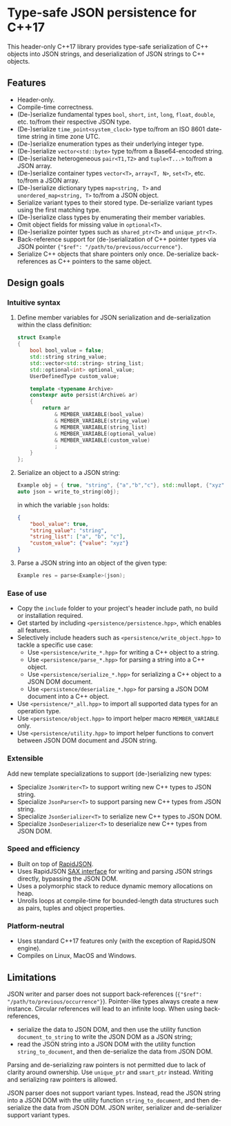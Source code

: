 # Type-safe JSON persistence for C++17

This header-only C++17 library provides type-safe serialization of C++ objects into JSON strings, and deserialization of JSON strings to C++ objects.

## Features

* Header-only.
* Compile-time correctness.
* (De-)serialize fundamental types `bool`, `short`, `int`, `long`, `float`, `double`, etc. to/from their respective JSON type.
* (De-)serialize `time_point<system_clock>` type to/from an ISO 8601 date-time string in time zone UTC.
* (De-)serialize enumeration types as their underlying integer type.
* (De-)serialize `vector<std::byte>` type to/from a Base64-encoded string.
* (De-)serialize heterogeneous `pair<T1,T2>` and `tuple<T...>` to/from a JSON array.
* (De-)serialize container types `vector<T>`, `array<T, N>`, `set<T>`, etc. to/from a JSON array.
* (De-)serialize dictionary types `map<string, T>` and `unordered_map<string, T>` to/from a JSON object.
* Serialize variant types to their stored type. De-serialize variant types using the first matching type.
* (De-)serialize class types by enumerating their member variables.
* Omit object fields for missing value in `optional<T>`.
* (De-)serialize pointer types such as `shared_ptr<T>` and `unique_ptr<T>`.
* Back-reference support for (de-)serialization of C++ pointer types via JSON pointer `{"$ref": "/path/to/previous/occurrence"}`.
* Serialize C++ objects that share pointers only once. De-serialize back-references as C++ pointers to the same object.

## Design goals

### Intuitive syntax

1. Define member variables for JSON serialization and de-serialization within the class definition:

    ```cpp
    struct Example
    {
        bool bool_value = false;
        std::string string_value;
        std::vector<std::string> string_list;
        std::optional<int> optional_value;
        UserDefinedType custom_value;

        template <typename Archive>
        constexpr auto persist(Archive& ar)
        {
            return ar
                & MEMBER_VARIABLE(bool_value)
                & MEMBER_VARIABLE(string_value)
                & MEMBER_VARIABLE(string_list)
                & MEMBER_VARIABLE(optional_value)
                & MEMBER_VARIABLE(custom_value)
                ;
        }
    };
    ```

2. Serialize an object to a JSON string:

    ```cpp
    Example obj = { true, "string", {"a","b","c"}, std::nullopt, {"xyz"} };
    auto json = write_to_string(obj);
    ```

    in which the variable `json` holds:

    ```json
    {
        "bool_value": true,
        "string_value": "string",
        "string_list": ["a", "b", "c"],
        "custom_value": {"value": "xyz"}
    }
    ```

3. Parse a JSON string into an object of the given type:

    ```cpp
    Example res = parse<Example>(json);
    ```

### Ease of use

* Copy the `include` folder to your project's header include path, no build or installation required.
* Get started by including `<persistence/persistence.hpp>`, which enables all features.
* Selectively include headers such as `<persistence/write_object.hpp>` to tackle a specific use case:
    * Use `<persistence/write_*.hpp>` for writing a C++ object to a string.
    * Use `<persistence/parse_*.hpp>` for parsing a string into a C++ object.
    * Use `<persistence/serialize_*.hpp>` for serializing a C++ object to a JSON DOM document.
    * Use `<persistence/deserialize_*.hpp>` for parsing a JSON DOM document into a C++ object.
* Use `<persistence/*_all.hpp>` to import all supported data types for an operation type.
* Use `<persistence/object.hpp>` to import helper macro `MEMBER_VARIABLE` only.
* Use `<persistence/utility.hpp>` to import helper functions to convert between JSON DOM document and JSON string.

### Extensible

Add new template specializations to support (de-)serializing new types:

* Specialize `JsonWriter<T>` to support writing new C++ types to JSON string.
* Specialize `JsonParser<T>` to support parsing new C++ types from JSON string.
* Specialize `JsonSerializer<T>` to serialize new C++ types to JSON DOM.
* Specialize `JsonDeserializer<T>` to deserialize new C++ types from JSON DOM.

### Speed and efficiency

* Built on top of [RapidJSON](https://rapidjson.org/).
* Uses RapidJSON [SAX interface](https://rapidjson.org/md_doc_sax.html) for writing and parsing JSON strings directly, bypassing the JSON DOM.
* Uses a polymorphic stack to reduce dynamic memory allocations on heap.
* Unrolls loops at compile-time for bounded-length data structures such as pairs, tuples and object properties.

### Platform-neutral

* Uses standard C++17 features only (with the exception of RapidJSON engine).
* Compiles on Linux, MacOS and Windows.

## Limitations

JSON writer and parser does not support back-references (`{"$ref": "/path/to/previous/occurrence"}`). Pointer-like types always create a new instance. Circular references will lead to an infinite loop. When using back-references,

* serialize the data to JSON DOM, and then use the utility function `document_to_string` to write the JSON DOM as a JSON string;
* read the JSON string into a JSON DOM with the utility function `string_to_document`, and then de-serialize the data from JSON DOM.

Parsing and de-serializing raw pointers is not permitted due to lack of clarity around ownership. Use `unique_ptr` and `smart_ptr` instead. Writing and serializing raw pointers is allowed.

JSON parser does not support variant types. Instead, read the JSON string into a JSON DOM with the utility function `string_to_document`, and then de-serialize the data from JSON DOM. JSON writer, serializer and de-serializer support variant types.
